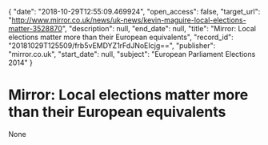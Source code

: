 {
  "date": "2018-10-29T12:55:09.469924", 
  "open_access": false, 
  "target_url": "http://www.mirror.co.uk/news/uk-news/kevin-maguire-local-elections-matter-3528870", 
  "description": null, 
  "end_date": null, 
  "title": "Mirror: Local elections matter more than their European equivalents", 
  "record_id": "20181029T125509/frb5vEMDYZ1rFdJNoEIcjg==", 
  "publisher": "mirror.co.uk", 
  "start_date": null, 
  "subject": "European Parliament Elections 2014"
}

# Mirror: Local elections matter more than their European equivalents

None